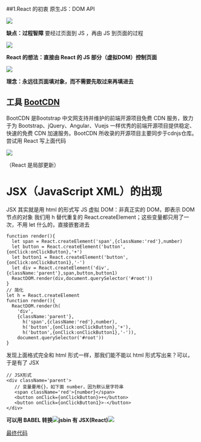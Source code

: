 ##1.React 的初衷
原生JS：DOM API

![](https://upload-images.jianshu.io/upload_images/7094266-e996765616bd5756.png?imageMogr2/auto-orient/strip%7CimageView2/2/w/1240)

**缺点：过程智障**
要经过页面到 JS ，再由 JS 到页面的过程

![](https://upload-images.jianshu.io/upload_images/7094266-fad1c928c4c99cf7.png?imageMogr2/auto-orient/strip%7CimageView2/2/w/1240)

**React 的想法：直接由 React 的 JS 部分（虚拟DOM）控制页面**

![](https://upload-images.jianshu.io/upload_images/7094266-c6d45166daeb5d90.png?imageMogr2/auto-orient/strip%7CimageView2/2/w/1240)

**理念：永远往页面填对象，而不需要先取过来再填进去**
## 工具 [BootCDN](https://www.bootcdn.cn/)
BootCDN 是Bootstrap 中文网支持并维护的前端开源项目免费 CDN 服务，致力于为 Bootstrap、jQuery、Angular、Vuejs 一样优秀的前端开源项目提供稳定、快速的免费 CDN 加速服务。BootCDN 所收录的开源项目主要同步于cdnjs仓库。
尝试用 React 写上面代码

![](https://upload-images.jianshu.io/upload_images/7094266-fbd0ea4e00d1ab03.png?imageMogr2/auto-orient/strip%7CimageView2/2/w/1240)

（React 是局部更新）
# JSX（JavaScript XML）的出现
JSX 其实就是用 html 的形式写 JS
虚拟 DOM：非真正实的 DOM，即表示 DOM 节点的对象
我们用 h 替代重复的 React.createElement；这些变量都只用了一次，不用 let 什么的，直接嵌套进去
```
function render(){
  let span = React.createElement('span',{className:'red'},number)
  let button = React.createElement('button',{onClick:onClickButton},'+')
  let button1 = React.createElement('button',{onClick:onClickButton1},'-')
  let div = React.createElement('div',{className:'parent'},span,button,button1)
  ReactDOM.render(div,document.querySelector('#root'))
}
// 简化
let h = React.createElement
function render(){
  ReactDOM.render(h(
    'div',
    {className:'parent'},
      h('span',{className:'red'},number),
      h('button',{onClick:onClickButton},'+'),
      h('button',{onClick:onClickButton1},'-')),
    document.querySelector('#root'))
}
```
发现上面格式完全和 html 形式一样，那我们能不能以 html 形式写出来？可以，于是有了 JSX
```
// JSX形式
<div className='parent'>
   // 变量要用{}，如下面 number，因为默认是字符串
   <span className='red'>{number}</span>
   <button onClick={onClickButton}>+</button>
   <button onClick={onClickButton1}>-</button>
</div>
```
**可以用 BABEL 转换**![](https://upload-images.jianshu.io/upload_images/7094266-1ae5122bc5e4c6dc.png?imageMogr2/auto-orient/strip%7CimageView2/2/w/1240)**jsbin 有 JSX(React)**![](https://upload-images.jianshu.io/upload_images/7094266-342d0d47735be448.png?imageMogr2/auto-orient/strip%7CimageView2/2/w/1240)

[最终代码](https://jsbin.com/zuleyep/edit?html,js,output)

